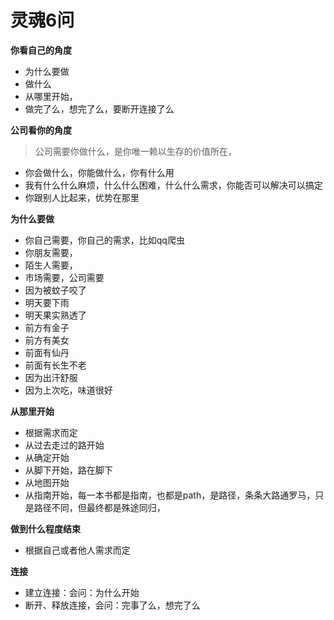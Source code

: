 # 灵魂6问



**你看自己的角度**

* 为什么要做
* 做什么
* 从哪里开始，
* 做完了么，想完了么，要断开连接了么

**公司看你的角度**

> 公司需要你做什么，是你唯一赖以生存的价值所在，

* 你会做什么，你能做什么，你有什么用
* 我有什么什么麻烦，什么什么困难，什么什么需求，你能否可以解决可以搞定
* 你跟别人比起来，优势在那里

**为什么要做**

* 你自己需要，你自己的需求，比如qq爬虫
* 你朋友需要，
* 陌生人需要，
* 市场需要，公司需要
* 因为被蚊子咬了
* 明天要下雨
* 明天果实熟透了
* 前方有金子
* 前方有美女
* 前面有仙丹
* 前面有长生不老
* 因为出汗舒服
* 因为上次吃，味道很好

**从那里开始**

* 根据需求而定
* 从过去走过的路开始
* 从确定开始
* 从脚下开始，路在脚下
* 从地图开始
* 从指南开始，每一本书都是指南，也都是path，是路径，条条大路通罗马，只是路径不同，但最终都是殊途同归，

**做到什么程度结束**

* 根据自己或者他人需求而定

**连接**

* 建立连接：会问：为什么开始
* 断开、释放连接，会问：完事了么，想完了么

